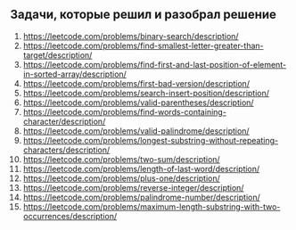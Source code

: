 ## Задачи, которые решил и разобрал решение

1) https://leetcode.com/problems/binary-search/description/
2) https://leetcode.com/problems/find-smallest-letter-greater-than-target/description/
3) https://leetcode.com/problems/find-first-and-last-position-of-element-in-sorted-array/description/
4) https://leetcode.com/problems/first-bad-version/description/
5) https://leetcode.com/problems/search-insert-position/description/
6) https://leetcode.com/problems/valid-parentheses/description/
7) https://leetcode.com/problems/find-words-containing-character/description/
8) https://leetcode.com/problems/valid-palindrome/description/
9) https://leetcode.com/problems/longest-substring-without-repeating-characters/description/
10) https://leetcode.com/problems/two-sum/description/
11) https://leetcode.com/problems/length-of-last-word/description/
12) https://leetcode.com/problems/plus-one/description/
13) https://leetcode.com/problems/reverse-integer/description/
14) https://leetcode.com/problems/palindrome-number/description/
15) https://leetcode.com/problems/maximum-length-substring-with-two-occurrences/description/